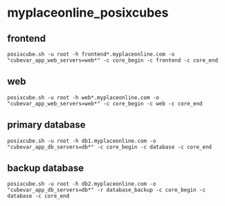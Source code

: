 # myplaceonline_posixcubes

## frontend

    posixcube.sh -u root -h frontend*.myplaceonline.com -o "cubevar_app_web_servers=web*" -c core_begin -c frontend -c core_end

## web

    posixcube.sh -u root -h web*.myplaceonline.com -o "cubevar_app_web_servers=web*" -c core_begin -c web -c core_end

## primary database

    posixcube.sh -u root -h db1.myplaceonline.com -o "cubevar_app_db_servers=db*" -c core_begin -c database -c core_end

## backup database

    posixcube.sh -u root -h db2.myplaceonline.com -o "cubevar_app_db_servers=db*" -r database_backup -c core_begin -c database -c core_end

